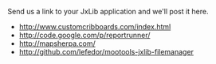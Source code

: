 Send us a link to your JxLib application and we'll post it here.

  * http://www.customcribboards.com/index.html
  * http://code.google.com/p/reportrunner/
  * http://mapsherpa.com/
  * http://github.com/lefedor/mootools-jxlib-filemanager